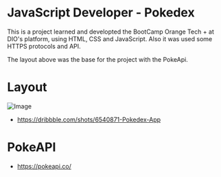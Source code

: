 # JavaScript Developer - Pokedex

This is a project learned and developted the BootCamp Orange Tech + at DIO's platform, using HTML, CSS and JavaScript.
Also it was used some HTTPS protocols and API.

The layout above was the base for the project with the PokeApi.

# Layout
![Image](https://user-images.githubusercontent.com/2284408/197915630-d514391b-3b48-47ee-a52b-b10f9b0dc7df.png "pokedex")

* https://dribbble.com/shots/6540871-Pokedex-App

# PokeAPI
* https://pokeapi.co/




